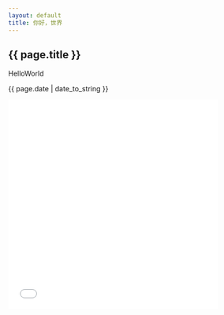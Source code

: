 ```yaml
---
layout: default
title: 你好，世界
---
```

<h2>{{ page.title }}</h2>
<p>HelloWorld</p>
<p>{{ page.date | date_to_string }}</p>

<embed src="2019-3-22-The-Ambivalent-Consumer-A-Sequential-Investigation-of-Response-Amplification-in-Buyer‐Seller-Encounters.pdf" width="425" height="425">
